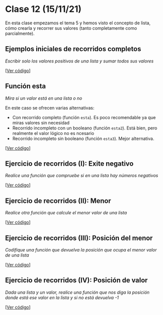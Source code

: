 # Clase 12 (15/11/21)

En esta clase empezamos el tema 5 y hemos visto el concepto de lista, cómo crearla y recorrer sus valores (tanto completamente como parcialmente).

## Ejemplos iniciales de recorridos completos
*Escribir solo los valores positivos de una lista y sumar todos sus valores*

[[Ver código](códigos/t5e01.ejemplo.py)]

## Función esta
*Mira si un valor está en una lista o no*

En este caso se ofrecen varias alternativas:
* Con recorrido completo (función `esta`). Es poco recomendable ya que miras valores sin necesidad
* Recorrido incompleto con un booleano (función `esta2`). Está bien, pero realmente el valor lógico no es ncesario
* Recorrido incompleto sin booleano (función `esta3`). Mejor alternativa.

[[Ver código](códigos/t5e02.esta.py)]

## Ejercicio de recorridos (I): Exite negativo
*Realice una función que compruebe si en una lista hay números negativos*

[[Ver código](códigos/t5e03.existe_negativo.py)]

## Ejercicio de recorridos (II): Menor
*Realice otra función que calcule el menor valor de una lista*

[[Ver código](códigos/t5e04.menor.py)]

## Ejercicio de recorridos (III): Posición del menor
*Codifique una función que devuelva la posición que ocupa el menor valor de una lista*

[[Ver código](códigos/t5e05.posición_menor.py)]

## Ejercicio de recorridos (IV): Posición de valor
*Dada una lista y un valor, realice una función que nos diga la posición donde está ese valor en la lista y si no está devuelva -1*

[[Ver código](códigos/t5e06.buscar.py)]
